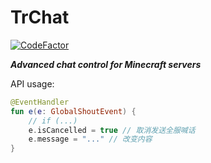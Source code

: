 # TrChat

[![CodeFactor](https://www.codefactor.io/repository/github/flickerprojects/trchat/badge)](https://www.codefactor.io/repository/github/flickerprojects/trchat)

***Advanced chat control for Minecraft servers***

API usage: 
```kotlin
@EventHandler
fun e(e: GlobalShoutEvent) {
    // if (...)
    e.isCancelled = true // 取消发送全服喊话
    e.message = "..." // 改变内容
}
```
